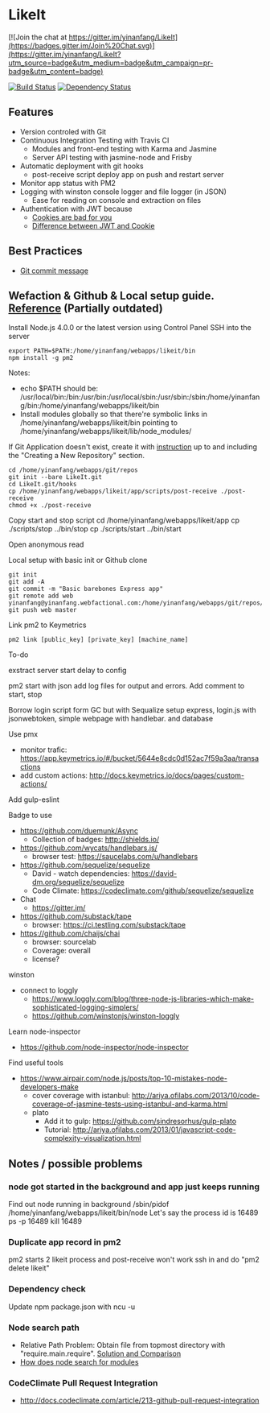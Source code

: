 # LikeIt

[![Join the chat at https://gitter.im/yinanfang/LikeIt](https://badges.gitter.im/Join%20Chat.svg)](https://gitter.im/yinanfang/LikeIt?utm_source=badge&utm_medium=badge&utm_campaign=pr-badge&utm_content=badge)

[![Build Status](https://travis-ci.org/yinanfang/LikeIt.png?branch=master)](https://travis-ci.org/yinanfang/LikeIt)
[![Dependency Status](https://david-dm.org/yinanfang/LikeIt.svg)](https://david-dm.org/yinanfang/LikeIt)

## Features

  - Version controled with Git
  - Continuous Integration Testing with Travis CI
    - Modules and front-end testing with Karma and Jasmine
    - Server API testing with jasmine-node and Frisby
  - Automatic deployment with git hooks
    - post-receive script deploy app on push and restart server
  - Monitor app status with PM2
  - Logging with winston console logger and file logger (in JSON)
    - Ease for reading on console and extraction on files
  - Authentication with JWT because
    - [Cookies are bad for you](http://sitr.us/2011/08/26/cookies-are-bad-for-you.html)
    - [Difference between JWT and Cookie](https://stormpath.com/blog/where-to-store-your-jwts-cookies-vs-html5-web-storage/)

## Best Practices

  - [Git commit message](http://tbaggery.com/2008/04/19/a-note-about-git-commit-messages.html)

## Wefaction & Github & Local setup guide. [Reference](https://www.jamestease.co.uk/blether/deploying-express-nodejs-app-to-webfaction-using-git-hooks) (Partially outdated)

Install Node.js 4.0.0 or the latest version using Control Panel
SSH into the server

    export PATH=$PATH:/home/yinanfang/webapps/likeit/bin
    npm install -g pm2

Notes:

  - echo $PATH should be: /usr/local/bin:/bin:/usr/bin:/usr/local/sbin:/usr/sbin:/sbin:/home/yinanfang/bin:/home/yinanfang/webapps/likeit/bin
  - Install modules globally so that there're symbolic links in /home/yinanfang/webapps/likeit/bin pointing to /home/yinanfang/webapps/likeit/lib/node_modules/

If Git Application doesn't exist, create it with [instruction](https://docs.webfaction.com/software/git.html) up to and including the "Creating a New Repository" section.

    cd /home/yinanfang/webapps/git/repos
    git init --bare LikeIt.git
    cd LikeIt.git/hooks
    cp /home/yinanfang/webapps/likeit/app/scripts/post-receive ./post-receive
    chmod +x ./post-receive

Copy start and stop script
    cd /home/yinanfang/webapps/likeit/app
    cp ./scripts/stop ../bin/stop
    cp ./scripts/start ../bin/start

Open anonymous read


Local setup with basic init or Github clone

    git init
    git add -A
    git commit -m "Basic barebones Express app"
    git remote add web yinanfang@yinanfang.webfactional.com:/home/yinanfang/webapps/git/repos/LikeIt.git
    git push web master

Link pm2 to Keymetrics

    pm2 link [public_key] [private_key] [machine_name]




To-do

exstract server start delay to config

pm2 start with json add log files for output and errors.
Add comment to start, stop

Borrow login script form GC but with Sequalize
setup express, login.js with jsonwebtoken, simple webpage with handlebar. and database

Use pmx
  - monitor trafic: https://app.keymetrics.io/#/bucket/5644e8cdc0d152ac7f59a3aa/transactions
  - add custom actions: http://docs.keymetrics.io/docs/pages/custom-actions/

Add gulp-eslint

Badge to use
  - https://github.com/duemunk/Async
    - Collection of badges: http://shields.io/
  - https://github.com/wycats/handlebars.js/
    - browser test: https://saucelabs.com/u/handlebars
  - https://github.com/sequelize/sequelize
    - David - watch dependencies: https://david-dm.org/sequelize/sequelize
    - Code Climate: https://codeclimate.com/github/sequelize/sequelize
  - Chat
    - https://gitter.im/
  - https://github.com/substack/tape
    - browser: https://ci.testling.com/substack/tape
  - https://github.com/chaijs/chai
    - browser: sourcelab
    - Coverage: overall
    - license?

winston
  - connect to loggly
    - https://www.loggly.com/blog/three-node-js-libraries-which-make-sophisticated-logging-simplers/
    - https://github.com/winstonjs/winston-loggly

Learn node-inspector
  - https://github.com/node-inspector/node-inspector

Find useful tools
  - https://www.airpair.com/node.js/posts/top-10-mistakes-node-developers-make
    - cover coverage with istanbul: http://ariya.ofilabs.com/2013/10/code-coverage-of-jasmine-tests-using-istanbul-and-karma.html
    - plato
      - Add it to gulp: https://github.com/sindresorhus/gulp-plato
      - Tutorial: http://ariya.ofilabs.com/2013/01/javascript-code-complexity-visualization.html



## Notes / possible problems

### node got started in the background and app just keeps running
Find out node running in background
/sbin/pidof /home/yinanfang/webapps/likeit/bin/node
Let's say the process id is 16489
ps -p 16489
kill 16489

### Duplicate app record in pm2
pm2 starts 2 likeit process and post-receive won't work
ssh in and do "pm2 delete likeit"

### Dependency check
Update npm package.json with
  ncu -u

### Node search path
  - Relative Path Problem: Obtain file from topmost directory with "require.main.require". [Solution and Comparison](https://gist.github.com/branneman/8048520)
  - [How does node search for modules](http://www.bennadel.com/blog/2169-where-does-node-js-and-require-look-for-modules.htm)

### CodeClimate Pull Request Integration
  - http://docs.codeclimate.com/article/213-github-pull-request-integration
